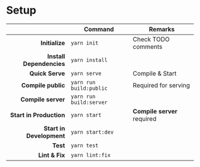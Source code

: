 # Setup

|                          | Command                 | Remarks                     |
| -----------------------: | ----------------------- | --------------------------- |
|           **Initialize** | `yarn init`             | Check TODO comments         |
| **Install Dependencies** | `yarn install`          |                             |
|          **Quick Serve** | `yarn serve`            | Compile & Start             |
|       **Compile public** | `yarn run build:public` | Required for serving        |
|       **Compile server** | `yarn run build:server` |                             |
|  **Start in Production** | `yarn start`            | **Compile server** required |
| **Start in Development** | `yarn start:dev`        |                             |
|                 **Test** | `yarn test`             |                             |
|           **Lint & Fix** | `yarn lint:fix`         |                             |
